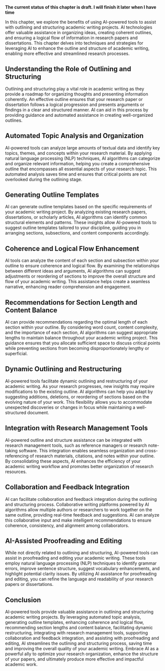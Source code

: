 **The current status of this chapter is draft. I will finish it later when I have time**

In this chapter, we explore the benefits of using AI-powered tools to assist with outlining and structuring academic writing projects. AI technologies offer valuable assistance in organizing ideas, creating coherent outlines, and ensuring a logical flow of information in research papers and dissertations. This chapter delves into techniques and strategies for leveraging AI to enhance the outline and structure of academic writing, enabling more effective and streamlined research processes.

Understanding the Role of Outlining and Structuring
---------------------------------------------------

Outlining and structuring play a vital role in academic writing as they provide a roadmap for organizing thoughts and presenting information coherently. An effective outline ensures that your research paper or dissertation follows a logical progression and presents arguments or findings in a clear and structured manner. AI can aid in this process by providing guidance and automated assistance in creating well-organized outlines.

Automated Topic Analysis and Organization
-----------------------------------------

AI-powered tools can analyze large amounts of textual data and identify key topics, themes, and concepts within your research material. By applying natural language processing (NLP) techniques, AI algorithms can categorize and organize relevant information, helping you create a comprehensive outline that encompasses all essential aspects of your research topic. This automated analysis saves time and ensures that critical points are not overlooked during the outlining stage.

Generating Outline Templates
----------------------------

AI can generate outline templates based on the specific requirements of your academic writing project. By analyzing existing research papers, dissertations, or scholarly articles, AI algorithms can identify common structural elements and patterns. These insights allow AI-powered tools to suggest outline templates tailored to your discipline, guiding you in arranging sections, subsections, and content components accordingly.

Coherence and Logical Flow Enhancement
--------------------------------------

AI tools can analyze the content of each section and subsection within your outline to ensure coherence and logical flow. By examining the relationships between different ideas and arguments, AI algorithms can suggest adjustments or reordering of sections to improve the overall structure and flow of your academic writing. This assistance helps create a seamless narrative, enhancing reader comprehension and engagement.

Recommendations for Section Length and Content Balance
------------------------------------------------------

AI can provide recommendations regarding the optimal length of each section within your outline. By considering word count, content complexity, and the importance of each section, AI algorithms can suggest appropriate lengths to maintain balance throughout your academic writing project. This guidance ensures that you allocate sufficient space to discuss critical points while preventing sections from becoming disproportionately lengthy or superficial.

Dynamic Outlining and Restructuring
-----------------------------------

AI-powered tools facilitate dynamic outlining and restructuring of your academic writing. As your research progresses, new insights may require modifications to the existing outline. AI algorithms can help you adapt by suggesting additions, deletions, or reordering of sections based on the evolving nature of your work. This flexibility allows you to accommodate unexpected discoveries or changes in focus while maintaining a well-structured document.

Integration with Research Management Tools
------------------------------------------

AI-powered outline and structure assistance can be integrated with research management tools, such as reference managers or research note-taking software. This integration enables seamless organization and cross-referencing of research materials, citations, and notes within your outline. By consolidating these aspects, AI enhances the efficiency of your academic writing workflow and promotes better organization of research resources.

Collaboration and Feedback Integration
--------------------------------------

AI can facilitate collaboration and feedback integration during the outlining and structuring process. Collaborative writing platforms powered by AI algorithms allow multiple authors or researchers to work together on the same outline, providing real-time feedback and suggestions. AI can analyze this collaborative input and make intelligent recommendations to ensure coherence, consistency, and alignment among collaborators.

AI-Assisted Proofreading and Editing
------------------------------------

While not directly related to outlining and structuring, AI-powered tools can assist in proofreading and editing your academic writing. These tools employ natural language processing (NLP) techniques to identify grammar errors, improve sentence structure, suggest vocabulary enhancements, and highlight potential clarity issues. By utilizing AI assistance for proofreading and editing, you can refine the language and readability of your research papers or dissertations.

Conclusion
----------

AI-powered tools provide valuable assistance in outlining and structuring academic writing projects. By leveraging automated topic analysis, generating outline templates, enhancing coherence and logical flow, recommending section lengths and content balance, facilitating dynamic restructuring, integrating with research management tools, supporting collaboration and feedback integration, and assisting with proofreading and editing, AI streamlines the outlining and structuring process, saving time and improving the overall quality of your academic writing. Embrace AI as a powerful ally to optimize your research organization, enhance the structure of your papers, and ultimately produce more effective and impactful academic work.
